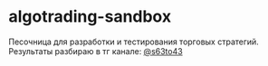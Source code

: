 # algotrading-sandbox
Песочница для разработки и тестирования торговых стратегий.  
Результаты разбираю в тг канале: [@s63to43](https://t.me/s63to43)
